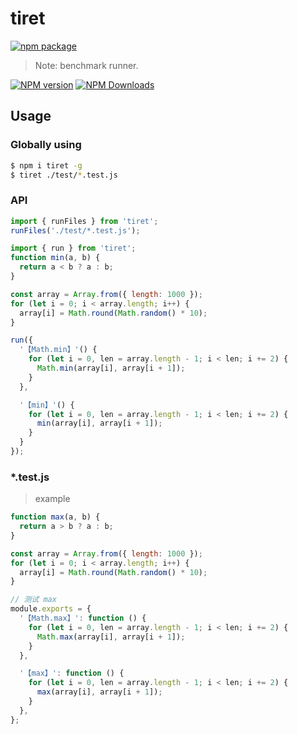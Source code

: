 # tiret

[![npm package](https://nodei.co/npm/tiret.png?downloads=true&downloadRank=true&stars=true)](https://www.npmjs.com/package/tiret)

> Note: benchmark runner.

[![NPM version](https://img.shields.io/npm/v/tiret.svg?style=flat)](https://npmjs.org/package/tiret)
[![NPM Downloads](https://img.shields.io/npm/dm/tiret.svg?style=flat)](https://npmjs.org/package/tiret)

## Usage

### Globally using

```bash
$ npm i tiret -g
$ tiret ./test/*.test.js
```

### API

```js
import { runFiles } from 'tiret';
runFiles('./test/*.test.js');
```


```js
import { run } from 'tiret';
function min(a, b) {
  return a < b ? a : b;
}

const array = Array.from({ length: 1000 });
for (let i = 0; i < array.length; i++) {
  array[i] = Math.round(Math.random() * 10);
}

run({
  '【Math.min】'() {
    for (let i = 0, len = array.length - 1; i < len; i += 2) {
      Math.min(array[i], array[i + 1]);
    }
  },

  '【min】'() {
    for (let i = 0, len = array.length - 1; i < len; i += 2) {
      min(array[i], array[i + 1]);
    }
  }
});
```

### *.test.js

> example

```js
function max(a, b) {
  return a > b ? a : b;
}

const array = Array.from({ length: 1000 });
for (let i = 0; i < array.length; i++) {
  array[i] = Math.round(Math.random() * 10);
}

// 测试 max
module.exports = {
  '【Math.max】': function () {
    for (let i = 0, len = array.length - 1; i < len; i += 2) {
      Math.max(array[i], array[i + 1]);
    }
  },

  '【max】': function () {
    for (let i = 0, len = array.length - 1; i < len; i += 2) {
      max(array[i], array[i + 1]);
    }
  },
};

```
